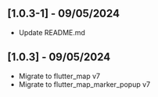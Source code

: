 ## [1.0.3-1] - 09/05/2024

- Update README.md

## [1.0.3] - 09/05/2024

- Migrate to flutter_map v7
- Migrate to flutter_map_marker_popup v7